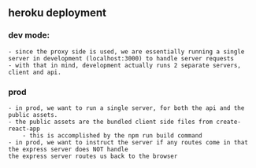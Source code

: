 ## heroku deployment

### dev mode:

    - since the proxy side is used, we are essentially running a single server in development (localhost:3000) to handle server requests
    - with that in mind, development actually runs 2 separate servers, client and api.

### prod

    - in prod, we want to run a single server, for both the api and the public assets.
    - the public assets are the bundled client side files from create-react-app
    	- this is accomplished by the npm run build command
    - in prod, we want to instruct the server if any routes come in that the express server does NOT handle
    the express server routes us back to the browser
